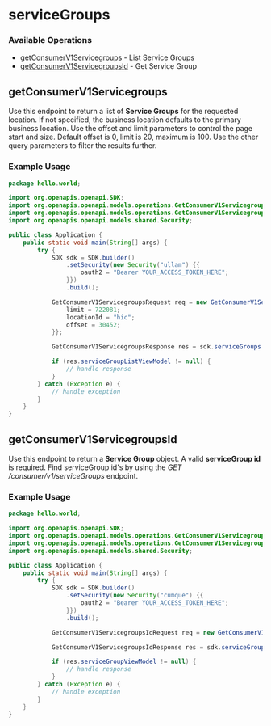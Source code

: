 # serviceGroups

### Available Operations

* [getConsumerV1Servicegroups](#getconsumerv1servicegroups) - List Service Groups
* [getConsumerV1ServicegroupsId](#getconsumerv1servicegroupsid) - Get Service Group

## getConsumerV1Servicegroups

<p>Use this endpoint to return a list of <b>Service Groups</b> for the requested location. If not specified, the business location defaults to the primary business location. Use the offset and limit parameters to control the page start and size. Default offset is 0, limit is 20, maximum is 100. Use the other query parameters to filter the results further.</p>

### Example Usage

```java
package hello.world;

import org.openapis.openapi.SDK;
import org.openapis.openapi.models.operations.GetConsumerV1ServicegroupsRequest;
import org.openapis.openapi.models.operations.GetConsumerV1ServicegroupsResponse;
import org.openapis.openapi.models.shared.Security;

public class Application {
    public static void main(String[] args) {
        try {
            SDK sdk = SDK.builder()
                .setSecurity(new Security("ullam") {{
                    oauth2 = "Bearer YOUR_ACCESS_TOKEN_HERE";
                }})
                .build();

            GetConsumerV1ServicegroupsRequest req = new GetConsumerV1ServicegroupsRequest() {{
                limit = 722081;
                locationId = "hic";
                offset = 30452;
            }};            

            GetConsumerV1ServicegroupsResponse res = sdk.serviceGroups.getConsumerV1Servicegroups(req);

            if (res.serviceGroupListViewModel != null) {
                // handle response
            }
        } catch (Exception e) {
            // handle exception
        }
    }
}
```

## getConsumerV1ServicegroupsId

<p>Use this endpoint to return a <b>Service Group</b> object. A valid <b>serviceGroup id</b> is required. Find serviceGroup id's by using the <i>GET /consumer/v1/serviceGroups</i> endpoint.</p>

### Example Usage

```java
package hello.world;

import org.openapis.openapi.SDK;
import org.openapis.openapi.models.operations.GetConsumerV1ServicegroupsIdRequest;
import org.openapis.openapi.models.operations.GetConsumerV1ServicegroupsIdResponse;
import org.openapis.openapi.models.shared.Security;

public class Application {
    public static void main(String[] args) {
        try {
            SDK sdk = SDK.builder()
                .setSecurity(new Security("cumque") {{
                    oauth2 = "Bearer YOUR_ACCESS_TOKEN_HERE";
                }})
                .build();

            GetConsumerV1ServicegroupsIdRequest req = new GetConsumerV1ServicegroupsIdRequest(746994);            

            GetConsumerV1ServicegroupsIdResponse res = sdk.serviceGroups.getConsumerV1ServicegroupsId(req);

            if (res.serviceGroupViewModel != null) {
                // handle response
            }
        } catch (Exception e) {
            // handle exception
        }
    }
}
```
